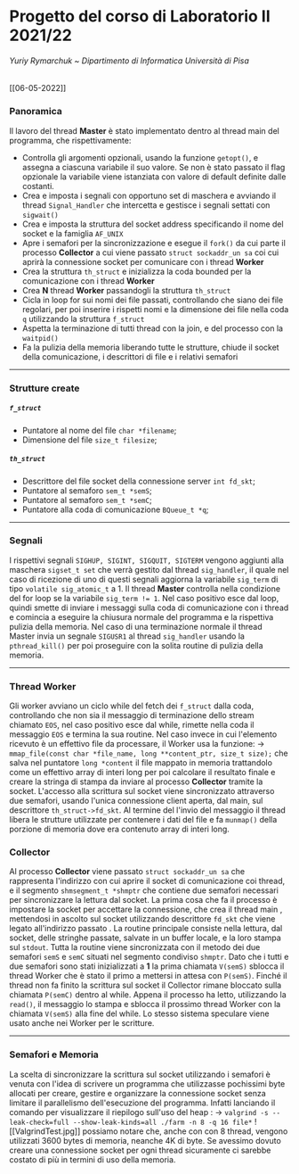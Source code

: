 # Progetto del corso di Laboratorio II 2021/22
###### Yuriy Rymarchuk ~ Dipartimento di Informatica Università di Pisa
[[06-05-2022]]

### Panoramica
Il lavoro del thread **Master** è stato implementato dentro al thread main del programma, che rispettivamente:
- Controlla gli argomenti opzionali,  usando la funzione `getopt()`, e assegna a ciascuna variabile il suo valore. Se non è stato passato il flag opzionale la variabile viene istanziata con valore di default definite dalle costanti.
- Crea e imposta i segnali con opportuno set di maschera e avviando il thread `Signal_Handler` che intercetta e gestisce i segnali settati con `sigwait()`
- Crea e imposta la struttura del socket address specificando il nome del socket e la famiglia `AF_UNIX`
- Apre i semafori per la sincronizzazione e esegue il `fork()` da cui parte il processo **Collector** a cui viene passato `struct sockaddr_un sa` coi cui aprirà la connessione socket per comunicare con i thread **Worker**
- Crea la struttura `th_struct` e inizializza la coda bounded per la comunicazione con i thread **Worker**
- Crea **N** thread **Worker** passandogli la struttura `th_struct`
- Cicla in loop for sui nomi dei file passati, controllando che siano dei file regolari, per poi inserire i rispetti nomi e la dimensione dei file nella coda `q` utilizzando la struttura `f_struct`
- Aspetta la terminazione di tutti thread con la join, e del processo con la `waitpid()`
- Fa la pulizia della memoria liberando tutte le strutture, chiude il socket della comunicazione, i descrittori di file e i relativi semafori

---

### Strutture create

##### `f_struct`
- Puntatore al nome del file `char *filename`;
- Dimensione del file `size_t filesize`;

##### `th_struct`
- Descrittore del file socket della connessione server  `int fd_skt`;
- Puntatore al semaforo `sem_t *semS`;
- Puntatore al semaforo `sem_t *semC`;
- Puntatore alla coda di comunicazione `BQueue_t *q`;

---

### Segnali
I rispettivi segnali `SIGHUP, SIGINT, SIGQUIT, SIGTERM` vengono aggiunti alla maschera `sigset_t set` che verrà gestito dal thread `sig_handler`, il quale nel caso di ricezione di uno di questi segnali aggiorna la variabile `sig_term` di tipo `volatile sig_atomic_t` a 1.  Il thread **Master** controlla nella condizione del for loop se la variabile `sig_term != 1`. Nel caso positivo esce dal loop, quindi smette di inviare i messaggi sulla coda di comunicazione con i thread e comincia a eseguire la chiusura normale del programma e la rispettiva pulizia della memoria. Nel caso di una terminazione normale il thread Master invia un segnale `SIGUSR1` al thread `sig_handler` usando la `pthread_kill()`  per poi proseguire con la solita routine di pulizia della memoria.

---

### Thread Worker
Gli worker avviano un ciclo while del fetch dei `f_struct` dalla coda, controllando che non sia il messaggio di terminazione dello stream chiamato `EOS`, nel caso positivo esce dal while, rimette nella coda il messaggio `EOS` e termina la sua routine. Nel caso invece in cui l'elemento ricevuto è un effettivo file da processare, il Worker usa la funzione:
	-> `mmap_file(const char *file_name, long **content_ptr, size_t size);`
che salva nel puntatore `long *content` il file mappato in memoria trattandolo come un effettivo array di interi long per poi calcolare il resultato finale e creare la stringa di stampa da inviare al processo **Collector** tramite la socket. L'accesso alla scrittura sul socket viene sincronizzato attraverso due semafori, usando l'unica connessione client aperta, dal main, sul descrittore `th_struct->fd_skt`. Al termine del l'invio del messaggio il thread libera le strutture utilizzate per contenere i dati del file e fa `munmap()` della porzione di memoria dove era contenuto array di interi long.

### Collector
Al processo **Collector**  viene passato `struct sockaddr_un sa` che rappresenta l'indirizzo con cui aprire il socket di comunicazione coi thread, e il segmento `shmsegment_t *shmptr` che contiene due semafori necessari per sincronizzare la lettura dal socket. La prima cosa che fa il processo è impostare la socket per accettare la connessione, che crea il thread main , mettendosi in ascolto sul socket utilizzando descrittore `fd_skt` che viene legato all'indirizzo passato . La routine principale consiste nella lettura, dal socket, delle stringhe passate, salvate in un buffer locale, e la loro stampa sul `stdout`. Tutta la routine viene sincronizzata con il metodo dei due semafori `semS` e `semC` situati nel segmento condiviso `shmptr`. Dato che i tutti e due semafori sono stati inizializzati a **1** la prima chiamata `V(semS)` sblocca il thread Worker che è stato il primo a mettersi in attesa con `P(semS)`. Finché il thread non fa finito la scrittura sul socket il Collector rimane bloccato sulla chiamata `P(semC)` dentro al while. Appena il processo ha letto, utilizzando la `read()`, il messaggio lo stampa e sblocca il prossimo thread Worker con la chiamata `V(semS)` alla fine del while. Lo stesso sistema speculare viene usato anche nei Worker per le scritture.

---


### Semafori e Memoria
La scelta di sincronizzare la scrittura sul socket utilizzando i semafori è venuta con l'idea di scrivere un programma che utilizzasse pochissimi byte allocati per creare, gestire e organizzare la connessione socket senza limitare il parallelismo dell'esecuzione del programma. Infatti lanciando il comando per visualizzare il riepilogo sull'uso del heap :
	-> `valgrind -s --leak-check=full --show-leak-kinds=all ./farm -n 8 -q 16 file*`
![[ValgrindTest.jpg]]
 possiamo notare che, anche con con 8 thread, vengono utilizzati  3600 bytes di memoria, neanche 4K di byte. Se avessimo dovuto creare una connessione socket per ogni thread sicuramente ci sarebbe costato di più in termini di uso della memoria.
